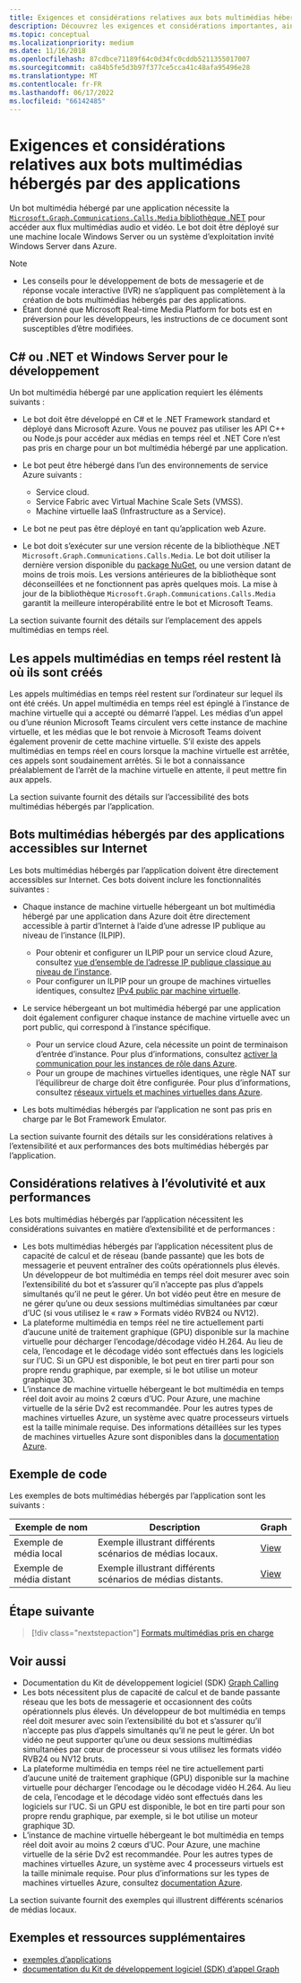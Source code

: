 ```yaml
---
title: Exigences et considérations relatives aux bots multimédias hébergés par des applications
description: Découvrez les exigences et considérations importantes, ainsi que les considérations relatives à l’extensibilité et aux performances liées à la création de bots multimédias hébergés par l’application pour Teams
ms.topic: conceptual
ms.localizationpriority: medium
ms.date: 11/16/2018
ms.openlocfilehash: 87cdbce71189f64c0d34fc0cddb5211355017007
ms.sourcegitcommit: ca84b5fe5d3b97f377ce5cca41c48afa95496e28
ms.translationtype: MT
ms.contentlocale: fr-FR
ms.lasthandoff: 06/17/2022
ms.locfileid: "66142485"
---
```

# <a name="requirements-and-considerations-for-application-hosted-media-bots"></a>Exigences et considérations relatives aux bots multimédias hébergés par des applications

Un bot multimédia hébergé par une application nécessite la [`Microsoft.Graph.Communications.Calls.Media` bibliothèque .NET](https://www.nuget.org/packages/Microsoft.Graph.Communications.Calls.Media/) pour accéder aux flux multimédias audio et vidéo. Le bot doit être déployé sur une machine locale Windows Server ou un système d’exploitation invité Windows Server dans Azure.

> [!NOTE]
>
> * Les conseils pour le développement de bots de messagerie et de réponse vocale interactive (IVR) ne s’appliquent pas complètement à la création de bots multimédias hébergés par des applications.
> * Étant donné que Microsoft Real-time Media Platform for bots est en préversion pour les développeurs, les instructions de ce document sont susceptibles d’être modifiées.

## <a name="c-or-net-and-windows-server-for-development"></a>C# ou .NET et Windows Server pour le développement

Un bot multimédia hébergé par une application requiert les éléments suivants :

* Le bot doit être développé en C# et le .NET Framework standard et déployé dans Microsoft Azure. Vous ne pouvez pas utiliser les API C++ ou Node.js pour accéder aux médias en temps réel et .NET Core n’est pas pris en charge pour un bot multimédia hébergé par une application.

* Le bot peut être hébergé dans l’un des environnements de service Azure suivants :
  * Service cloud.
  * Service Fabric avec Virtual Machine Scale Sets (VMSS).
  * Machine virtuelle IaaS (Infrastructure as a Service).  
  
* Le bot ne peut pas être déployé en tant qu’application web Azure.

* Le bot doit s’exécuter sur une version récente de la bibliothèque .NET `Microsoft.Graph.Communications.Calls.Media`. Le bot doit utiliser la dernière version disponible du [package NuGet](https://www.nuget.org/packages/Microsoft.Graph.Communications.Calls.Media/), ou une version datant de moins de trois mois. Les versions antérieures de la bibliothèque sont déconseillées et ne fonctionnent pas après quelques mois. La mise à jour de la bibliothèque `Microsoft.Graph.Communications.Calls.Media` garantit la meilleure interopérabilité entre le bot et Microsoft Teams.

La section suivante fournit des détails sur l’emplacement des appels multimédias en temps réel.

## <a name="real-time-media-calls-stay-where-theyre-created"></a>Les appels multimédias en temps réel restent là où ils sont créés

Les appels multimédias en temps réel restent sur l’ordinateur sur lequel ils ont été créés. Un appel multimédia en temps réel est épinglé à l’instance de machine virtuelle qui a accepté ou démarré l’appel. Les médias d’un appel ou d’une réunion Microsoft Teams circulent vers cette instance de machine virtuelle, et les médias que le bot renvoie à Microsoft Teams doivent également provenir de cette machine virtuelle. S’il existe des appels multimédias en temps réel en cours lorsque la machine virtuelle est arrêtée, ces appels sont soudainement arrêtés. Si le bot a connaissance préalablement de l’arrêt de la machine virtuelle en attente, il peut mettre fin aux appels.

La section suivante fournit des détails sur l’accessibilité des bots multimédias hébergés par l’application.

## <a name="application-hosted-media-bots-accessible-on-the-internet"></a>Bots multimédias hébergés par des applications accessibles sur Internet

Les bots multimédias hébergés par l’application doivent être directement accessibles sur Internet. Ces bots doivent inclure les fonctionnalités suivantes :

* Chaque instance de machine virtuelle hébergeant un bot multimédia hébergé par une application dans Azure doit être directement accessible à partir d’Internet à l’aide d’une adresse IP publique au niveau de l’instance (ILPIP).
  * Pour obtenir et configurer un ILPIP pour un service cloud Azure, consultez [vue d’ensemble de l’adresse IP publique classique au niveau de l’instance](/azure/virtual-network/virtual-networks-instance-level-public-ip).
  * Pour configurer un ILPIP pour un groupe de machines virtuelles identiques, consultez [IPv4 public par machine virtuelle](/azure/virtual-machine-scale-sets/virtual-machine-scale-sets-networking#public-ipv4-per-virtual-machine).
* Le service hébergeant un bot multimédia hébergé par une application doit également configurer chaque instance de machine virtuelle avec un port public, qui correspond à l’instance spécifique.
  * Pour un service cloud Azure, cela nécessite un point de terminaison d’entrée d’instance. Pour plus d’informations, consultez [activer la communication pour les instances de rôle dans Azure](/azure/cloud-services/cloud-services-enable-communication-role-instances).
  * Pour un groupe de machines virtuelles identiques, une règle NAT sur l’équilibreur de charge doit être configurée. Pour plus d’informations, consultez [réseaux virtuels et machines virtuelles dans Azure](/azure/virtual-machines/windows/network-overview).

* Les bots multimédias hébergés par l’application ne sont pas pris en charge par le Bot Framework Emulator.

La section suivante fournit des détails sur les considérations relatives à l’extensibilité et aux performances des bots multimédias hébergés par l’application.

## <a name="scalability-and-performance-considerations"></a>Considérations relatives à l’évolutivité et aux performances

Les bots multimédias hébergés par l’application nécessitent les considérations suivantes en matière d’extensibilité et de performances :

* Les bots multimédias hébergés par l’application nécessitent plus de capacité de calcul et de réseau (bande passante) que les bots de messagerie et peuvent entraîner des coûts opérationnels plus élevés. Un développeur de bot multimédia en temps réel doit mesurer avec soin l’extensibilité du bot et s’assurer qu’il n’accepte pas plus d’appels simultanés qu’il ne peut le gérer. Un bot vidéo peut être en mesure de ne gérer qu’une ou deux sessions multimédias simultanées par cœur d’UC (si vous utilisez le « raw » Formats vidéo RVB24 ou NV12).
* La plateforme multimédia en temps réel ne tire actuellement parti d’aucune unité de traitement graphique (GPU) disponible sur la machine virtuelle pour décharger l’encodage/décodage vidéo H.264. Au lieu de cela, l’encodage et le décodage vidéo sont effectués dans les logiciels sur l’UC. Si un GPU est disponible, le bot peut en tirer parti pour son propre rendu graphique, par exemple, si le bot utilise un moteur graphique 3D.
* L’instance de machine virtuelle hébergeant le bot multimédia en temps réel doit avoir au moins 2 cœurs d’UC. Pour Azure, une machine virtuelle de la série Dv2 est recommandée. Pour les autres types de machines virtuelles Azure, un système avec quatre processeurs virtuels est la taille minimale requise. Des informations détaillées sur les types de machines virtuelles Azure sont disponibles dans la [documentation Azure](/azure/virtual-machines/windows/sizes-general).

## <a name="code-sample"></a>Exemple de code

Les exemples de bots multimédias hébergés par l’application sont les suivants :

| **Exemple de nom** | **Description** | **Graph** |
|------------|-------------|-----------|
| Exemple de média local | Exemple illustrant différents scénarios de médias locaux. | [View](https://github.com/microsoftgraph/microsoft-graph-comms-samples/tree/master/Samples/V1.0Samples/LocalMediaSamples) |
| Exemple de média distant | Exemple illustrant différents scénarios de médias distants. | [View](https://github.com/microsoftgraph/microsoft-graph-comms-samples/tree/master/Samples/V1.0Samples/RemoteMediaSamples) |

## <a name="next-step"></a>Étape suivante

> [!div class="nextstepaction"]
> [Formats multimédias pris en charge](~/resources/media-formats.md)

## <a name="see-also"></a>Voir aussi

* Documentation du Kit de développement logiciel (SDK) [Graph Calling](https://microsoftgraph.github.io/microsoft-graph-comms-samples/docs/)
* Les bots nécessitent plus de capacité de calcul et de bande passante réseau que les bots de messagerie et occasionnent des coûts opérationnels plus élevés. Un développeur de bot multimédia en temps réel doit mesurer avec soin l’extensibilité du bot et s’assurer qu’il n’accepte pas plus d’appels simultanés qu’il ne peut le gérer. Un bot vidéo ne peut supporter qu’une ou deux sessions multimédias simultanées par cœur de processeur si vous utilisez les formats vidéo RVB24 ou NV12 bruts.
* La plateforme multimédia en temps réel ne tire actuellement parti d’aucune unité de traitement graphique (GPU) disponible sur la machine virtuelle pour décharger l’encodage ou le décodage vidéo H.264. Au lieu de cela, l’encodage et le décodage vidéo sont effectués dans les logiciels sur l’UC. Si un GPU est disponible, le bot en tire parti pour son propre rendu graphique, par exemple, si le bot utilise un moteur graphique 3D.
* L’instance de machine virtuelle hébergeant le bot multimédia en temps réel doit avoir au moins 2 cœurs d’UC. Pour Azure, une machine virtuelle de la série Dv2 est recommandée. Pour les autres types de machines virtuelles Azure, un système avec 4 processeurs virtuels est la taille minimale requise. Pour plus d’informations sur les types de machines virtuelles Azure, consultez [documentation Azure](/azure/virtual-machines/windows/sizes-general).

La section suivante fournit des exemples qui illustrent différents scénarios de médias locaux.

## <a name="samples-and-additional-resources"></a>Exemples et ressources supplémentaires

* [exemples d’applications](https://github.com/microsoftgraph/microsoft-graph-comms-samples/tree/master/Samples/V1.0Samples/LocalMediaSamples)
* [documentation du Kit de développement logiciel (SDK) d’appel Graph](https://microsoftgraph.github.io/microsoft-graph-comms-samples/docs/)
